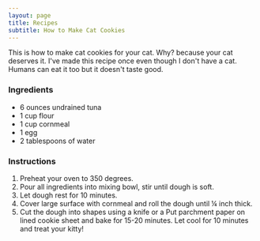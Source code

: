 ```yaml
---
layout: page
title: Recipes
subtitle: How to Make Cat Cookies
---
```


This is how to make cat cookies for your cat. Why? because your cat deserves it. I've made this recipe once even though I don't have a cat. Humans can eat it too but it doesn't taste good.

### Ingredients

- 6 ounces undrained tuna
- 1 cup flour
- 1 cup cornmeal
- 1 egg
- 2 tablespoons of water

### Instructions

1. Preheat your oven to 350 degrees.
2. Pour all ingredients into mixing bowl, stir until dough is soft.
3. Let dough rest for 10 minutes.
4. Cover large surface with cornmeal and roll the dough until ¼ inch thick.
5. Cut the dough into shapes using a knife or a Put parchment paper on lined cookie sheet and bake for 15-20 minutes.
Let cool for 10 minutes and treat your kitty!
